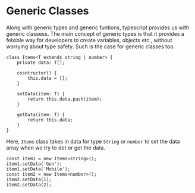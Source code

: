# Generic Classes

Along with generic types and generic funtions, typescript provides us with generic classess. The main concept of generic types is that it provides a felxible way for developers to create variables, objects etc., without worrying about type safety. Such is the case for generic classes too.

```
class Items<T extends string | number> {
    private data: T[];

    cosntructor() {
        this.data = [];
    }
    
    setData(item: T) {
        return this.data.push(item);
    }

    getData(item: T) {
        return this.data;
    }
}
```

Here, `Items` class takes in data for type `String` or `number` to set the data array when we try to det or get the data.

```
const item1 = new Items<string>();
item1.setData('Gun');
item1.setData('Mobile');
const item2 = new Items<number>();
item2.setData(1);
item2.setData(2);
```
